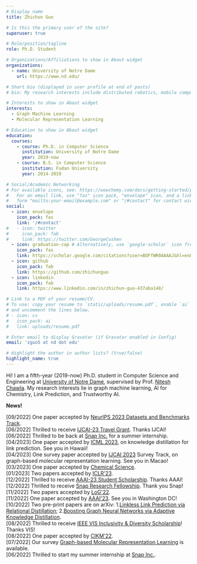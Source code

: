 ```yaml
---
# Display name
title: Zhichun Guo

# Is this the primary user of the site?
superuser: true

# Role/position/tagline
role: Ph.D. Student 

# Organizations/Affiliations to show in About widget
organizations:
  - name: University of Notre Dame
    url: https://www.nd.edu/

# Short bio (displayed in user profile at end of posts)
# bio: My research interests include distributed robotics, mobile computing and programmable matter.

# Interests to show in About widget
interests:
  - Graph Machine Learning
  - Molecular Representation Learning

# Education to show in About widget
education:
  courses:
    - course: Ph.D. in Computer Science 
      institution: University of Notre Dame
      year: 2019-now
    - course: B.S. in Computer Science 
      institution: Fudan University
      year: 2014-2019

# Social/Academic Networking
# For available icons, see: https://wowchemy.com/docs/getting-started/page-builder/#icons
#   For an email link, use "fas" icon pack, "envelope" icon, and a link in the
#   form "mailto:your-email@example.com" or "/#contact" for contact widget.
social:
  - icon: envelope
    icon_pack: fas
    link: '/#contact'
#   - icon: twitter
#     icon_pack: fab
#     link: https://twitter.com/GeorgeCushen
  - icon: graduation-cap # Alternatively, use `google-scholar` icon from `ai` icon pack
    icon_pack: fas
    link: https://scholar.google.com/citations?user=BOFfWR0AAAAJ&hl=en&oi=ao
  - icon: github
    icon_pack: fab
    link: https://github.com/zhichunguo
  - icon: linkedin
    icon_pack: fab
    link: https://www.linkedin.com/in/zhichun-guo-437aba148/

# Link to a PDF of your resume/CV.
# To use: copy your resume to `static/uploads/resume.pdf`, enable `ai` icons in `params.toml`,
# and uncomment the lines below.
# - icon: cv
#   icon_pack: ai
#   link: uploads/resume.pdf

# Enter email to display Gravatar (if Gravatar enabled in Config)
email: 'zguo5 at nd dot edu'

# Highlight the author in author lists? (true/false)
highlight_name: true
---
```


Hi! I am a fifth-year (2019-now) Ph.D. student in Computer Science and Engineering at [University of Notre Dame](https://www.nd.edu/), supervised by Prof. [Nitesh Chawla](https://niteshchawla.nd.edu/). My research interests lie in graph machine learning, AI for Chemistry, Link Prediction, and Trustworthy AI.  

<!-- {{< icon name="download" pack="fas" >}} Download my {{< staticref "uploads/demo_resume.pdf" "newtab" >}}resumé{{< /staticref >}}.  -->

**News!**

[09/2022] One paper accepted by [NeurIPS 2023 Datasets and Benchmarks Track](https://nips.cc/Conferences/2023/CallForDatasetsBenchmarks).  
[06/2022] Thrilled to receive [IJCAI-23 Travel Grant](https://ijcai-23.org/ijcai-aij-2023-travel-and-accessibility-grant-program/). Thanks IJCAI!  
[06/2022] Thrilled to be back at [Snap Inc.](https://research.snap.com/) for a summer internship.  
[04/2023] One paper accepted by [ICML 2023](https://icml.cc/), on knowledge distillation for link prediction. See you in Hawaii!  
[04/2023] One survey paper accepted by [IJCAI 2023](https://ijcai-23.org/) Survey Track, on graph-based molecular representation learning. See you in Macao!  
[03/2023] One paper accepted by [Chemical Science](https://www.rsc.org/).  
[01/2023] Two papers accepted by [ICLR'23](https://iclr.cc/).  
[12/2022] Thrilled to receive [AAAI-23 Student Scholarship](https://aaai.org/Conferences/AAAI-23/student-scholar-and-volunteer-program/). Thanks AAAI!  
[12/2022] Thrilled to receive [Snap Research Fellowship](https://research.snap.com/fellowships.html). Thank you Snap!  
[11/2022] Two papers accepted by [LoG'22](https://logconference.org/).  
[11/2022] One paper accepted by [AAAI'23](https://aaai.org/Conferences/AAAI-23/). See you in Washington DC!  
[10/2022] Two pre-print papers are on arXiv: 1.[Linkless Link Prediction via Relational Distillation](https://arxiv.org/pdf/2210.05801.pdf);  2.[Boosting Graph Neural Networks via Adaptive Knowledge Distillation](https://arxiv.org/pdf/2210.05920.pdf).  
[08/2022] Thrilled to receive [IEEE VIS Inclusivity & Diversity Scholarship](https://ieeevis.org/year/2022/info/inclusion-and-diversity/diversity-scholarship)! Thanks VIS!  
[08/2022] One paper accepted by [CIKM'22](https://www.cikm2022.org/).  
[07/2022] Our survey [Graph-based Molecular Representation Learning](https://arxiv.org/pdf/2207.04869.pdf) is available.  
[06/2022] Thrilled to start my summer internship at [Snap Inc.](https://research.snap.com/).  


